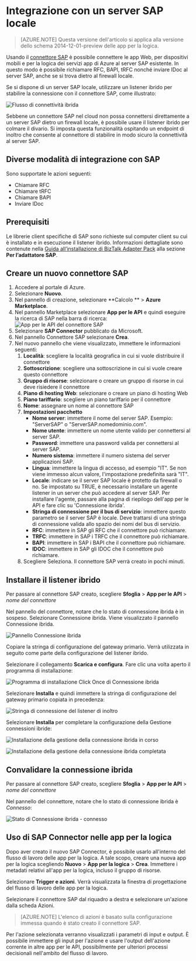 <properties
	pageTitle="Integrazione con un server SAP locale in Servizio app di Azure | Microsoft Azure"
	description="Informazioni su come eseguire l'integrazione con un server SAP locale"
	authors="rajeshramabathiran"
	manager="dwrede"
	editor=""
	services="app-service\logic"
	documentationCenter=""/>

<tags
	ms.service="app-service-logic"
	ms.workload="integration"
	ms.tgt_pltfrm="na"
	ms.devlang="na"
	ms.topic="article"
	ms.date="05/31/2016"
	ms.author="sameerch"/>


# Integrazione con un server SAP locale

>[AZURE.NOTE] Questa versione dell'articolo si applica alla versione dello schema 2014-12-01-preview delle app per la logica.

Usando il [connettore SAP](app-service-logic-connector-sap.md) è possibile connettere le app Web, per dispositivi mobili e per la logica dei servizi app di Azure al server SAP esistente. In questo modo è possibile richiamare RFC, BAPI, tRFC nonché inviare IDoc al server SAP, anche se si trova dietro al firewall locale.

Se si dispone di un server SAP locale, utilizzare un listener ibrido per stabilire la connessione con il connettore SAP, come illustrato:

![Flusso di connettività ibrida][1]

Sebbene un connettore SAP nel cloud non possa connettersi direttamente a un server SAP dietro un firewall locale, è possibile usare il listener ibrido per colmare il divario. Si imposta questa funzionalità ospitando un endpoint di inoltro che consente al connettore di stabilire in modo sicuro la connettività al server SAP.


## Diverse modalità di integrazione con SAP
Sono supportate le azioni seguenti:

- Chiamare RFC
- Chiamare tRFC
- Chiamare BAPI
- Inviare IDoc

## Prerequisiti
Le librerie client specifiche di SAP sono richieste sul computer client su cui è installato e in esecuzione il listener ibrido. Informazioni dettagliate sono contenute nella [Guida all’installazione di BizTalk Adapter Pack][9] alla sezione **Per l’adattatore SAP**.


## Creare un nuovo connettore SAP
1. Accedere al portale di Azure.
2. Selezionare **Nuovo**.
3. Nel pannello di creazione, selezionare **Calcolo ** > **Azure Marketplace**.
4. Nel pannello Marketplace selezionare **App per le API** e quindi eseguire la ricerca di SAP nella barra di ricerca: ![App per le API del connettore SAP][2]
5. Selezionare **SAP Connector** pubblicato da Microsoft.
6. Nel pannello Connettore SAP selezionare **Crea**.
7. Nel nuovo pannello che viene visualizzato, immettere le informazioni seguenti:  
	1. **Località**: scegliere la località geografica in cui si vuole distribuire il connettore
	2. **Sottoscrizione**: scegliere una sottoscrizione in cui si vuole creare questo connettore
	3. **Gruppo di risorse**: selezionare o creare un gruppo di risorse in cui deve risiedere il connettore
	4. **Piano di hosting Web**: selezionare o creare un piano di hosting Web
	5. **Piano tariffario**: scegliere un piano tariffario per il connettore
	6. **Nome**: assegnare un nome al connettore SAP
	7. **Impostazioni pacchetto**
		- **Nome server**: immettere il nome del server SAP. Esempio: "ServerSAP" o "ServerSAP.nomedominio.com".
		- **Nome utente**: immettere un nome utente valido per connettersi al server SAP.
		- **Password**: immettere una password valida per connettersi al server SAP.
		- **Numero sistema**: immettere il numero sistema del server applicazioni SAP.
		- **Lingua**: immettere la lingua di accesso, ad esempio "IT". Se non viene immesso alcun valore, l'impostazione predefinita sarà "IT".
		- **Locale**: indicare se il server SAP locale è protetto da firewall o no. Se impostato su TRUE, è necessario installare un agente listener in un server che può accedere al server SAP. Per installare l'agente, passare alla pagina di riepilogo dell'app per le API e fare clic su 'Connessione ibrida'.
		- **Stringa di connessione per il bus di servizio**: immettere questo parametro se il server SAP è locale. Deve trattarsi di una stringa di connessione valida allo spazio dei nomi del bus di servizio.
		- **RFC**: immettere in SAP gli RFC che il connettore può richiamare.
		- **TRFC**: immettere in SAP i TRFC che il connettore può richiamare.
		- **BAPI**: immettere in SAP i BAPI che il connettore può richiamare.
		- **IDOC**: immettere in SAP gli IDOC che il connettore può richiamare.
	8. Scegliere Seleziona. Il connettore SAP verrà creato in pochi minuti.


## Installare il listener ibrido
Per passare al connettore SAP creato, scegliere **Sfoglia** > **App per le API** > *nome del connettore*

Nel pannello del connettore, notare che lo stato di connessione ibrida è in sospeso. Selezionare Connessione ibrida. Viene visualizzato il pannello Connessione ibrida.

![Pannello Connessione ibrida][3]

Copiare la stringa di configurazione del gateway primario. Verrà utilizzata in seguito come parte della configurazione del listener ibrido.

Selezionare il collegamento **Scarica e configura**. Fare clic una volta aperto il programma di installazione:

![Programma di installazione Click Once di Connessione ibrida][4]

Selezionare **Installa** e quindi immettere la stringa di configurazione del gateway primario copiata in precedenza:

![Stringa di connessione del listener di inoltro][5]

Selezionare **Installa** per completare la configurazione della Gestione connessioni ibride:

![Installazione della gestione della connessione ibrida in corso][6]

![Installazione della gestione della connessione ibrida completata][7]

## Convalidare la connessione ibrida
Per passare al connettore SAP creato, scegliere **Sfoglia** > **App per le API** > *nome del connettore*

Nel pannello del connettore, notare che lo stato di connessione ibrida è *Connesso*:

![Stato di Connessione ibrida - connesso][8]


## Uso di SAP Connector nelle app per la logica
Dopo aver creato il nuovo SAP Connector, è possibile usarlo all'interno del flusso di lavoro delle app per la logica. A tale scopo, creare una nuova app per la logica scegliendo **Nuovo** > **App per la logica** > **Crea**. Immettere i metadati relativi all'app per la logica, incluso il gruppo di risorse.

Selezionare **Trigger e azioni**. Verrà visualizzata la finestra di progettazione del flusso di lavoro delle app per la logica.

Selezionare il connettore SAP dal riquadro a destra e selezionare un'azione dalla scheda Azioni.

> [AZURE.NOTE] L'elenco di azioni è basato sulla configurazione immessa quando è stato creato il connettore SAP.

Per l'azione selezionata verranno visualizzati i parametri di input e output. È possibile immettere gli input per l'azione e usare l'output dell'azione corrente in altre app per le API, possibilmente per ulteriori processi decisionali nell'ambito del flusso di lavoro.

<!--Image references-->
[1]: ./media/app-service-logic-integrate-with-an-on-premise-SAP-server/HybridConnectivityFlow.PNG
[2]: ./media/app-service-logic-integrate-with-an-on-premise-SAP-server/SAPConnector.APIApp.PNG
[3]: ./media/app-service-logic-integrate-with-an-on-premise-SAP-server/HybridConnection.PNG
[4]: ./media/app-service-logic-integrate-with-an-on-premise-SAP-server/HybridConnection.ClickOnceInstaller.PNG
[5]: ./media/app-service-logic-integrate-with-an-on-premise-SAP-server/HybridConnection.ClickOnceInstaller.RelayInformation.PNG
[6]: ./media/app-service-logic-integrate-with-an-on-premise-SAP-server/HybridConnectionManager.Install.InProgress.PNG
[7]: ./media/app-service-logic-integrate-with-an-on-premise-SAP-server/HybridConnectionManager.Install.Completed.PNG
[8]: ./media/app-service-logic-integrate-with-an-on-premise-SAP-server/SAPConnector.HybridConnection.Connected.PNG
[9]: http://www.microsoft.com/download/details.aspx?id=35552

<!---HONumber=AcomDC_0601_2016-->